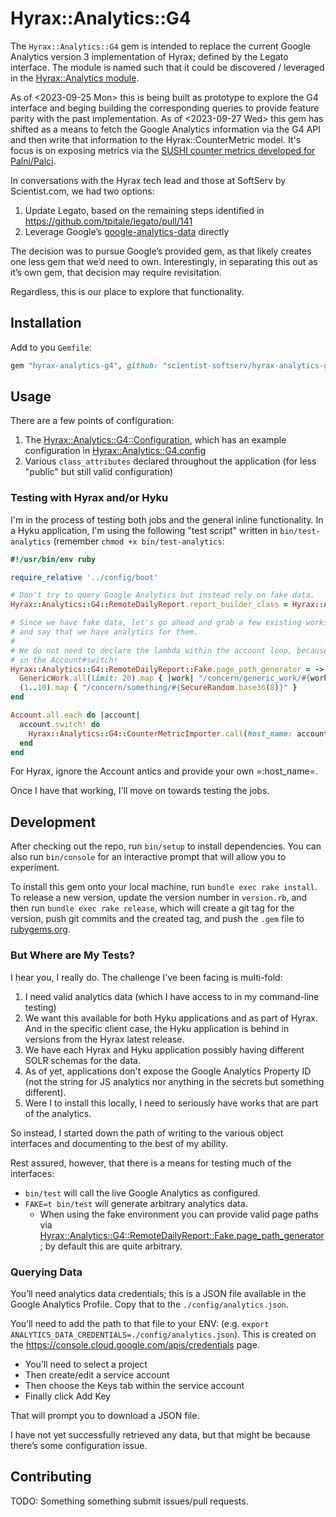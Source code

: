 # Hyrax::Analytics::G4

The `Hyrax::Analytics::G4` gem is intended to replace the current Google Analytics version 3 implementation of Hyrax; defined by the Legato interface.  The module is named such that it could be discovered / leveraged in the [Hyrax::Analytics module](https://github.com/samvera/hyrax/blob/f14958e665535be2696dc1cdf9e205d6fc54e668/app/services/hyrax/analytics.rb).

As of <2023-09-25 Mon> this is being built as prototype to explore the G4 interface and beging building the corresponding queries to provide feature parity with the past implementation.  As of <2023-09-27 Wed> this gem has shifted as a means to fetch the Google Analytics information via the G4 API and then write that information to the Hyrax::CounterMetric model.  It's focus is on exposing metrics via the [SUSHI counter metrics developed for Palni/Palci](https://github.com/scientist-softserv/palni-palci/blob/6e8793dacd37759ef2166aa3854c1c6b169ae78e/app/models/sushi.rb).

In conversations with the Hyrax tech lead and those at SoftServ by Scientist.com, we had two options:

1. Update Legato, based on the remaining steps identified in https://github.com/tpitale/legato/pull/141
2. Leverage Google’s [google-analytics-data](https://rubygems.org/gems/google-analytics-data) directly

The decision was to pursue Google’s provided gem, as that likely creates one less gem that we’d need to own.  Interestingly, in separating this out as it’s own gem, that decision may require revisitation.

Regardless, this is our place to explore that functionality.

## Installation

Add to you `Gemfile`:

```ruby
gem "hyrax-analytics-g4", github: "scientist-softserv/hyrax-analytics-g4"
```


## Usage

There are a few points of configuration:

1. The [Hyrax::Analytics::G4::Configuration](./lib/hyrax/analytics/g4/configuration.rb), which has an example configuration in [Hyrax::Analytics::G4.config](./lib/hyrax/analytics/g4.rb)
2. Various `class_attributes` declared throughout the application (for less "public" but still valid configuration)

### Testing with Hyrax and/or Hyku

I'm in the process of testing both jobs and the general inline functionality.  In a Hyku application, I'm using the following "test script" written in `bin/test-analytics` (remember `chmod +x bin/test-analytics`:

```ruby
#!/usr/bin/env ruby

require_relative '../config/boot'

# Don't try to query Google Analytics but instead rely on fake data.
Hyrax::Analytics::G4::RemoteDailyReport.report_builder_class = Hyrax::Analytics::G4::RemoteDailyReport::Fake

# Since we have fake data, let's go ahead and grab a few existing works and a few non-existing works
# and say that we have analytics for them.
#
# We do not need to declare the lambda within the account loop, because that *should* be handled
# in the Account#switch!
Hyrax::Analytics::G4::RemoteDailyReport::Fake.page_path_generator = -> do
  GenericWork.all(limit: 20).map { |work| "/concern/generic_work/#{work.id}" } + 
  (1..10).map { "/concern/something/#{SecureRandom.base36(8)}" }
end

Account.all.each do |account|
  account.switch! do
    Hyrax::Analytics::G4::CounterMetricImporter.call(host_name: account.cname, property: '1234', credentials: nil)
  end
end
```

For Hyrax, ignore the Account antics and provide your own =:host_name=.

Once I have that working, I'll move on towards testing the jobs.

## Development

After checking out the repo, run `bin/setup` to install dependencies. You can also run `bin/console` for an interactive prompt that will allow you to experiment.

To install this gem onto your local machine, run `bundle exec rake install`. To release a new version, update the version number in `version.rb`, and then run `bundle exec rake release`, which will create a git tag for the version, push git commits and the created tag, and push the `.gem` file to [rubygems.org](https://rubygems.org).

### But Where are My Tests?

I hear you, I really do.  The challenge I've been facing is multi-fold:

1. I need valid analytics data (which I have access to in my command-line testing)
2. We want this available for both Hyku applications and as part of Hyrax.  And in the specific client case, the Hyku application is behind in versions from the Hyrax latest release.
3. We have each Hyrax and Hyku application possibly having different SOLR schemas for the data.
4. As of yet, applications don't expose the Google Analytics Property ID (not the string for JS analytics nor anything in the secrets but something different).
5. Were I to install this locally, I need to seriously have works that are part of the analytics.

So instead, I started down the path of writing to the various object interfaces and documenting to the best of my ability.

Rest assured, however, that there is a means for testing much of the interfaces:

- `bin/test` will call the live Google Analytics as configured.
- `FAKE=t bin/test` will generate arbitrary analytics data.
  - When using the fake environment you can provide valid page paths via [Hyrax::Analytics::G4::RemoteDailyReport::Fake.page_path_generator](./lib/hyrax/analytics/g4/remote_daily_report.rb); by default this are quite arbitrary.

### Querying Data

You’ll need analytics data credentials; this is a JSON file available in the Google Analytics Profile.  Copy that to the `./config/analytics.json`.

You’ll need to add the path to that file to your ENV: (e.g. `export ANALYTICS_DATA_CREDENTIALS=./config/analytics.json`).  This is created on the https://console.cloud.google.com/apis/credentials page.

- You’ll need to select a project
- Then create/edit a service account
- Then choose the Keys tab within the service account
- Finally click Add Key

That will prompt you to download a JSON file.

I have not yet successfully retrieved any data, but that might be because there’s some configuration issue.


## Contributing

TODO: Something something submit issues/pull requests.
